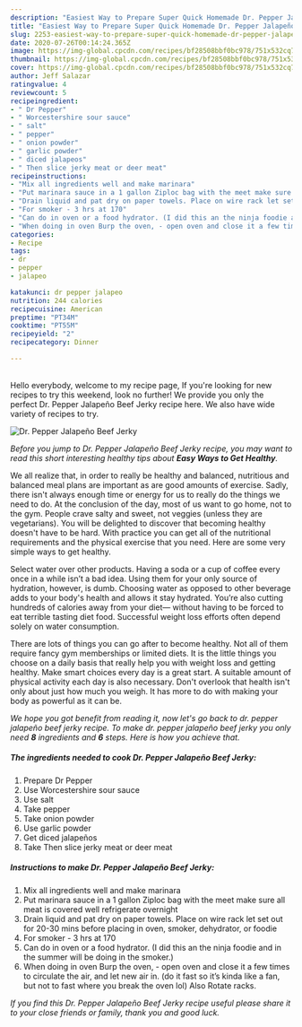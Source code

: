 ```yaml
---
description: "Easiest Way to Prepare Super Quick Homemade Dr. Pepper Jalapeño Beef Jerky"
title: "Easiest Way to Prepare Super Quick Homemade Dr. Pepper Jalapeño Beef Jerky"
slug: 2253-easiest-way-to-prepare-super-quick-homemade-dr-pepper-jalapeno-beef-jerky
date: 2020-07-26T00:14:24.365Z
image: https://img-global.cpcdn.com/recipes/bf28508bbf0bc978/751x532cq70/dr-pepper-jalapeno-beef-jerky-recipe-main-photo.jpg
thumbnail: https://img-global.cpcdn.com/recipes/bf28508bbf0bc978/751x532cq70/dr-pepper-jalapeno-beef-jerky-recipe-main-photo.jpg
cover: https://img-global.cpcdn.com/recipes/bf28508bbf0bc978/751x532cq70/dr-pepper-jalapeno-beef-jerky-recipe-main-photo.jpg
author: Jeff Salazar
ratingvalue: 4
reviewcount: 5
recipeingredient:
- " Dr Pepper"
- " Worcestershire sour sauce"
- " salt"
- " pepper"
- " onion powder"
- " garlic powder"
- " diced jalapeos"
- " Then slice jerky meat or deer meat"
recipeinstructions:
- "Mix all ingredients well and make marinara"
- "Put marinara sauce in a 1 gallon Ziploc bag with the meet make sure all meat is covered well refrigerate overnight"
- "Drain liquid and pat dry on paper towels. Place on wire rack let set out for 20-30 mins before placing in oven, smoker, dehydrator, or foodie"
- "For smoker - 3 hrs at 170"
- "Can do in oven or a food hydrator. (I did this an the ninja foodie and in the summer will be doing in the smoker.)"
- "When doing in oven Burp the oven, - open oven and close it a few times to circulate the air, and let new air in. (do it fast so it’s kinda like a fan, but not to fast where you break the oven lol) Also Rotate racks."
categories:
- Recipe
tags:
- dr
- pepper
- jalapeo

katakunci: dr pepper jalapeo 
nutrition: 244 calories
recipecuisine: American
preptime: "PT34M"
cooktime: "PT55M"
recipeyield: "2"
recipecategory: Dinner

---
```

<br>
Hello everybody, welcome to my recipe page, If you're looking for new recipes to try this weekend, look no further! We provide you only the perfect Dr. Pepper Jalapeño Beef Jerky recipe here. We also have wide variety of recipes to try.
<br>


![Dr. Pepper Jalapeño Beef Jerky](https://img-global.cpcdn.com/recipes/bf28508bbf0bc978/751x532cq70/dr-pepper-jalapeno-beef-jerky-recipe-main-photo.jpg)

<i>Before you jump to Dr. Pepper Jalapeño Beef Jerky recipe, you may want to read this short interesting healthy tips about <strong>Easy Ways to Get Healthy</strong>.</i>

We all realize that, in order to really be healthy and balanced, nutritious and balanced meal plans are important as are good amounts of exercise. Sadly, there isn't always enough time or energy for us to really do the things we need to do. At the conclusion of the day, most of us want to go home, not to the gym. People crave salty and sweet, not veggies (unless they are vegetarians). You will be delighted to discover that becoming healthy doesn't have to be hard. With practice you can get all of the nutritional requirements and the physical exercise that you need. Here are some very simple ways to get healthy.

Select water over other products. Having a soda or a cup of coffee every once in a while isn’t a bad idea. Using them for your only source of hydration, however, is dumb. Choosing water as opposed to other beverage adds to your body's health and allows it stay hydrated. You’re also cutting hundreds of calories away from your diet— without having to be forced to eat terrible tasting diet food. Successful weight loss efforts often depend solely on water consumption.

There are lots of things you can go after to become healthy. Not all of them require fancy gym memberships or limited diets. It is the little things you choose on a daily basis that really help you with weight loss and getting healthy. Make smart choices every day is a great start. A suitable amount of physical activity each day is also necessary. Don't overlook that health isn't only about just how much you weigh. It has more to do with making your body as powerful as it can be. 


<i>We hope you got benefit from reading it, now let's go back to dr. pepper jalapeño beef jerky recipe. To make dr. pepper jalapeño beef jerky you only need <strong>8</strong> ingredients and <strong>6</strong> steps. Here is how you achieve that.
</i>

##### The ingredients needed to cook Dr. Pepper Jalapeño Beef Jerky:

1. Prepare  Dr Pepper
1. Use  Worcestershire sour sauce
1. Use  salt
1. Take  pepper
1. Take  onion powder
1. Use  garlic powder
1. Get  diced jalapeños
1. Take  Then slice jerky meat or deer meat


##### Instructions to make Dr. Pepper Jalapeño Beef Jerky:

1. Mix all ingredients well and make marinara
1. Put marinara sauce in a 1 gallon Ziploc bag with the meet make sure all meat is covered well refrigerate overnight
1. Drain liquid and pat dry on paper towels. Place on wire rack let set out for 20-30 mins before placing in oven, smoker, dehydrator, or foodie
1. For smoker - 3 hrs at 170
1. Can do in oven or a food hydrator. (I did this an the ninja foodie and in the summer will be doing in the smoker.)
1. When doing in oven Burp the oven, - open oven and close it a few times to circulate the air, and let new air in. (do it fast so it’s kinda like a fan, but not to fast where you break the oven lol) Also Rotate racks.


<i>If you find this Dr. Pepper Jalapeño Beef Jerky recipe useful please share it to your close friends or family, thank you and good luck.</i>
